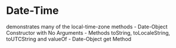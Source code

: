 # Date-Time
 demonstrates many of the local-time-zone methods - Date-Object Constructor with No Arguments - Methods toString, toLocaleString, toUTCString and valueOf - Date-Object get Method
